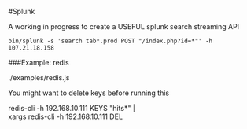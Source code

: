 #Splunk 

A working in progress to create a USEFUL splunk search streaming API

    bin/splunk -s 'search tab*.prod POST "/index.php?id=*"' -h 107.21.18.158 



###Example: redis

./examples/redis.js

You might want to delete keys before running this

   redis-cli -h 192.168.10.111 KEYS "hits*" |\
    xargs redis-cli -h 192.168.10.111 DEL



